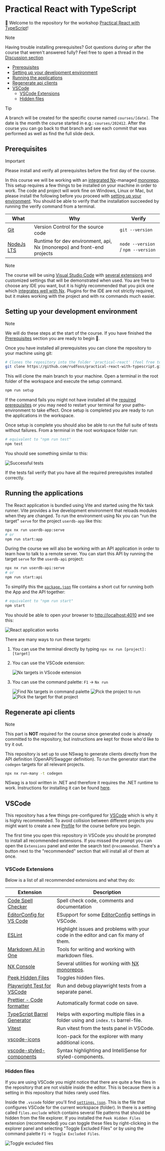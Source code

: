 <h1>Practical React with TypeScript</h1>

👋 Welcome to the repository for the workshop [Practical React with TypeScript](https://www.bouvet.no/kurs/kategorier/utvikling-for-web-og-mobil/workshop-praktisk-react-med-typescript)!

> [!NOTE]
> Having trouble installing prerequisites? Got questions during or after the course that weren't answered fully? Feel free to open a thread in the [Discussion section](https://github.com/rudfoss/practical-react-with-typescript/discussions/categories/q-a)

- [Prerequisites](#prerequisites)
- [Setting up your development environment](#setting-up-your-development-environment)
- [Running the applications](#running-the-applications)
- [Regenerate api clients](#regenerate-api-clients)
- [VSCode](#vscode)
  - [VSCode Extensions](#vscode-extensions)
  - [Hidden files](#hidden-files)

> [!TIP]
> A branch will be created for the specific course named `courses/[date]`. The date is the month the course started in e.g.: `courses/202412`. After the course you can go back to that branch and see each commit that was performed as well as find the full slide deck.

## Prerequisites

> [!IMPORTANT]
> Please install and verify all prerequisites before the first day of the course.

In this course we will be working with an [integrated Nx](https://nx.dev/)-managed [monorepo](https://monorepo.tools/). This setup requires a few things to be installed on your machine in order to work. The code and project will work fine on Windows, Linux or Mac, but please install the following before you proceed with [setting up your environment](#setting-up-your-environment). You should be able to verify that the installation succeeded by running the verify command from a terminal.

| What                                                         | Why                                                                    | Verify                             |
| ------------------------------------------------------------ | ---------------------------------------------------------------------- | ---------------------------------- |
| [Git](https://git-scm.com/downloads)                         | Version Control for the source code                                    | `git --version`                    |
| [NodeJs LTS](https://nodejs.org/en/download/package-manager) | Runtime for dev environment, api, Nx (monorepo) and front-end projects | `node --version` / `npm --version` |

> [!NOTE]
> The course will be using [Visual Studio Code](https://code.visualstudio.com) with [several extensions](#vscode) and customized settings that will be demonstrated when used. You are free to choose any IDE you want, but it is highly recommended that you pick one which [integrates well with Nx](https://nx.dev/core-features/integrate-with-editors). Plugins for the IDE are not strictly required, but it makes working with the project and with nx commands much easier.

## Setting up your development environment

> [!NOTE]
> We will do these steps at the start of the course. If you have finished the [Prerequisites](#prerequisites) section you are ready to begin 🚀.

Once you have installed all prerequisites you can clone the repository to your machine using git:

```bash
# Clones the repository into the folder 'practical-react' (feel free to change the name if you want)
git clone https://github.com/rudfoss/practical-react-with-typescript.git practical-react
```

This will clone the main branch to your machine. Open a terminal in the root folder of the workspace and execute the setup command.

```bash
npm run setup
```

If the command fails you might not have installed all the [required prerequisites](#prerequisites) or you may need to restart your terminal for your paths-environment to take effect. Once setup is completed you are ready to run the applications in the workspace.

Once setup is complete you should also be able to run the full suite of tests without failures. From a terminal in the root workspace folder run:

```bash
# equivalent to "npm run test"
npm test
```

You should see something similar to this:

![Successful tests](docs/npm-tests-successful.png)

If the tests fail verify that you have all the required prerequisites installed correctly.

## Running the applications

The React application is bundled using Vite and started using the Nx task runner. Vite provides a live development environment that reloads modules when they are changed. To run the environment using Nx you can "run the target" `serve` for the project `userdb-app` like this:

```bash
npx nx run userdb-app:serve
# or
npm run start:app
```

During the course we will also be working with an API application in order to learn how to talk to a remote server. You can start this API by running the target `serve` for the `userdb-api` project:

```bash
npx nx run userdb-api:serve
# or
npm run start:api
```

To simplify this the [`package.json`](./package.json) file contains a short cut for running both the App and the API together:

```bash
# equivalent to "npm run start"
npm start
```

You should be able to open your browser to [http://localhost:4010](http://localhost:4010) and see this:

![React application works](docs/react-application-works.png)

There are many ways to run these targets:

1. You can use the terminal directly by typing `npx nx run [project]:[target]`
2. You can use the VSCode extension:

   ![Nx targets in VScode extension](docs/nx-targets-vscode.png)

3. You can use the command palette: `F1` -> `Nx run`

   ![Find Nx targets in command palette](docs/nx-targets-command-palette.png)
   ![Pick the project to run](docs/nx-projects-command-palette.png)
   ![Pick the target for that project](docs/nx-userdb-project-targets.png)

## Regenerate api clients

> [!NOTE]
> This part is **NOT** required for the course since generated code is already committed to the repository, but instructions are kept for those who'd like to try it out.

This repository is set up to use NSwag to generate clients directly from the API definition (OpenAPI/Swagger definition). To run the generator start the `codegen` targets for all relevant projects.

```bash
npx nx run-many -t codegen
```

NSwag is a tool written in .NET and therefore it requires the .NET runtime to work. Instructions for installing it can be found [here](https://dotnet.microsoft.com/en-us/download).

## VSCode

This repository has a few things pre-configured for [VSCode](https://code.visualstudio.com) which is why it is highly recommended. To avoid collision between different projects you might want to create a new [Profile](https://code.visualstudio.com/docs/editor/profiles) for the course before you begin.

The first time you open this repository in VSCode you should be prompted to install all recommended extensions. If you missed the prompt you can open the `Extensions` panel and enter the search text `@recommended`. There's a button next to the "recommended" section that will install all of them at once.

### VSCode Extensions

Below is a list of all recommended extensions and what they do:

| Extension                                                                                     | Description                                                                               |
| --------------------------------------------------------------------------------------------- | ----------------------------------------------------------------------------------------- |
| [Code Spell Checker](vscode:extension/streetsidesoftware.code-spell-checker)                  | Spell check code, comments and documentation                                              |
| [EditorConfig for VS Code](vscode:extension/editorconfig.editorconfig)                        | ESupport for some [EditorConfig](https://editorconfig.org/) settings in VSCode.           |
| [ESLint](vscode:extension/dbaeumer.vscode-eslint)                                             | Highlight issues and problems with your code in the editor and can fix many of them.      |
| [Markdown All in One](vscode:extension/yzhang.markdown-all-in-one)                            | Tools for writing and working with markdown files.                                        |
| [NX Console](vscode:extension/nrwl.angular-console)                                           | Several utilities for working with [NX monorepos](https://nx.dev/getting-started/why-nx). |
| [Peek Hidden Files](vscode:extension/adrianwilczynski.toggle-hidden)                          | Toggles hidden files.                                                                     |
| [Playwright Test for VSCode](vscode:extension/ms-playwright.playwright)                       | Run and debug playwright tests from a separate panel.                                     |
| [Prettier - Code formatter](vscode:extension/esbenp.prettier-vscode)                          | Automatically format code on save.                                                        |
| [TypeScript Barrel Generator](vscode:extension/eliostruyf.vscode-typescript-exportallmodules) | Helps with exporting multiple files in a folder using and `index.ts` barrel-file.         |
| [Vitest](vscode:extension/vitest.explorer)                                                    | Run vitest from the tests panel in VSCode.                                                |
| [vscode-icons](vscode:extension/vscode-icons-team.vscode-icons)                               | Icon-pack for the explorer with many additional icons.                                    |
| [vscode-styled-components](vscode:extension/styled-components.vscode-styled-components)       | Syntax highlighting and IntelliSense for styled-components.                               |

### Hidden files

If you are using VSCode you might notice that there are quite a few files in the repository that are not visible inside the editor. This is because there is a setting in this repository that hides rarely used files.

Inside the `.vscode` folder you'll find [`settings.json`](./.vscode/settings.json). This is the file that configures VSCode for the current workspace (folder). In there is a setting called `files.exclude` which contains several file patterns that should be hidden from the file explorer. If you installed the `Peek Hidden Files` extension (recommended) you can toggle these files by right-clicking in the explorer panel and selecting "Toggle Excluded Files" or by using the command palette `F1` -> `Toggle Excluded Files`.

![Toggle excluded files](docs/toggle-excluded-files.png)
